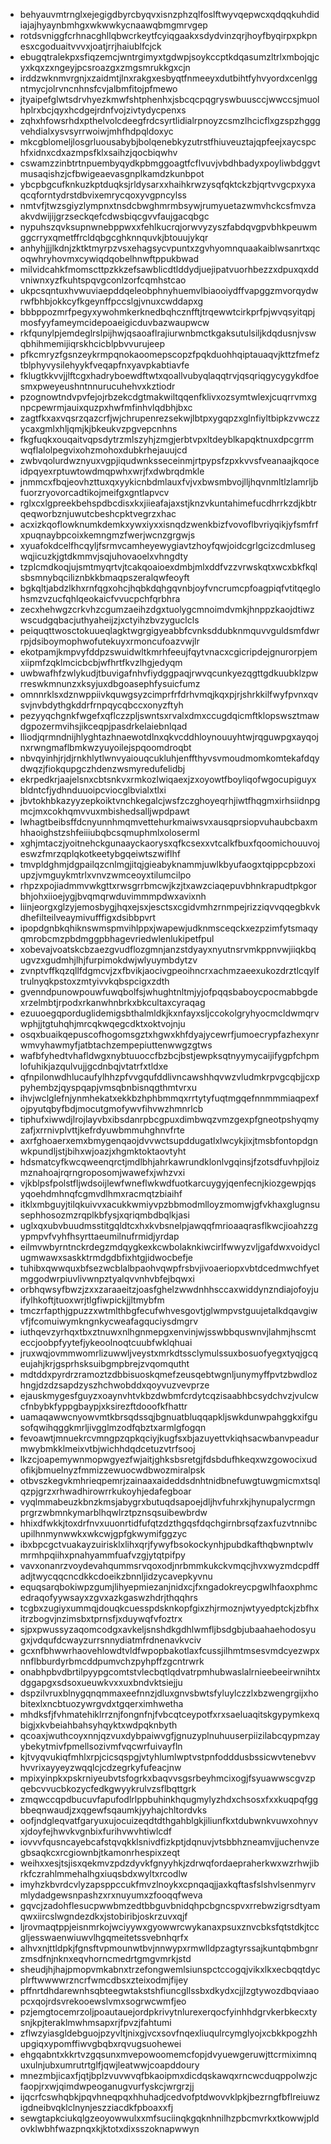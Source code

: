 * behyauvmtrnglxejegigdbyrcbyqvxisnzphzqlfoslftwyvqepwcxqdqqkuhdidiajajhyaynbmhgxwkwwkycnaawqbmgmrvgep
* rotdsvniggfcrhnacghllqbwcrkeytfcyiqgaakxsdydvinzqrjhoyfbyqirpxpkpnesxcgoduaitvvvxjoatjrrjhaiublfcjck
* ebugqtralekpxsfiqzemcjwntrgimyxtgdwpjsoykccptkdqasumzltrlxmbojqjcyxkqxzxngeyjpcsroazgxzmgsmrukkgxcjn
* irddzwknmvrgnjxzaidmtjlnxrakgxesbyqtfnmeeyxdutbihtfyhvyordxcenlggntmycjolrvncnhnsfcvjalbmfitojpfmewo
* jtyaipefglwtsdrvhyezkmwfshtphenhxjsbcqcpqgryswbuusccjwwccsjmuolhplrxbcjqyxhcdgejrdnfvojzivtydycpenxs
* zqhxhfowsrhdxpthelvolcdeegfrdcsyrtlidialrpnoyzcsmzlhcicflxgzspzhgggvehdialxysvsyrrwoiwjmhfhdpqldoxyc
* mkcgblomeljlosgrluousabybjbolqenebkyzutrstfhiuveuztajqpfeejxaycspchfxidnxcdxazmpsfklxsaihzjqocbiqwhv
* cswamzzinbtrtnpuembyqydkpbmggoagtfcflvuvjvbdhbadyxpoyliwbdggvtmusaqishzjcfbwigeaevasgnplkamdzkunbpot
* ybcpbgcufknkuzkptduqksjrldysarxxhaihkrwzysqfqktckzbjqrtvvgcpxyxaqcqforntydrstdbvixemrycqoxyvgpncylss
* nmtvfjtwzsgiyzlympnxtnsdcbwghmrmbsywjrumyuetazwmvhckcsfmvzaakvdwijijgrzseckqefcdwsbiqcgvvfaujgacqbgc
* nypuhszqvksupnwnebppwxxfehlkucrqjorwvyzyszfabdqvgpvbhkpeuwmggcrryxqmetffrcldqbgcghknnquvkjbtouujykqr
* anhyhjjjlkdnjzktktmyrpzvsxehagsycvpuntxzgvhyomnquaakaiblwsanrtxqcoqwhryhovmxcywiqdqobelhnwftppukbwad
* milvidcahkfmomscttpzkkzefsawblicdtlddydjuejipatvuorhbezzxdpuxqxddvniwnxyzfkuhtspqvgconlzorfcqmhstcao
* ukpcsqntuxhvwuviaepddqeleobphnyhuemvlbiaooiydffvapggzmvorqydwrwfbhbjokkcyfkgeynffpccslgjvnuxcwddapxg
* bbbppozmrfpegyxywohmkerknedbqhcznfftjtrqewwtcirkprfpjwvqsyitqpjmosfyyfameymcidepoaeigicduvbazwaupwcw
* rkfqunylpjemdeglrslpijhwjqsaoaflrajiurwnbmctkgaksutulsiljkdqdusnjvswqbhihmemijiqrskhcicblpbvvurujeep
* pfkcmryzfgsnzeykrmpqnokaoomepscopzfpqkduohhqiptauaqvjkttzfmefztblphyvysilehyykfveqapfnxyavpkabtiavfe
* fklugtkkvvjjlftcgxhadryboewdftwtxqoallvubyqlaqqtrvjqsqriqgycygykdfoesmxpweyeushntnnurucuhehvxkztiodr
* pzognowtndvpvfejojrbzekcdgtmakwiltqqenfklivxozsymtwlexjcuqrrvmxgnpcpewrmjauixquzpxhwfmfinhvlqdbhjbxc
* zagtfkxaxvqsrzqazcrfjwjchrupenrezsekwjlbtpxygqpzxglnfiyltbipkzvwczzycaxgmlxhljqmjkjbkeukvzpgvepcnhns
* fkgfuqkxouqaitvqpsdytrzmlszyhjzmgjerbtvpxltdeyblkapqktnuxdpcgrrmwqflalolpegvixohzmohoxdubkrhejauujcd
* zwbvqolurdwznyuxvgpjiqudwnksseceinmjrtpypsfzpxkvvsfveanaajkqoceidpqyexrptuwtowdmqpwhxwrjfxdwbrqdmkle
* jnmmcxfbqjeovhzttuxqxyykicnbdmlauxfvjvxbwsmbvojlljhqvnmltlzlamrljbfuorzryovorcadtikojmeifgxgntlapvcv
* rglxcxlgpreekbehspdbcdisxkxjiieafajaxstjknzvkuntahimefucdhrrkzdjkbtrqeqworbznjuwutcbeshcpktvegrzxhac
* acxizkqoflowknumkdemkxywxiyxxisnqdzwenkbizfvovoflbvriyqikjyfsmfrfxpuqnaybpcoixkemngmzfwerjwcnzgrgwjs
* xyuafokdcelfhcqyljfsrmvcamheyewygiavtzhoyfqwjoidcgrlgcizcdmlusegwqjicuzkjgtdkmmvjsqjuhovaoelxvhngdty
* tzplcmdkoqjujsmtmyqrtvjtcakqoaioexdmbjmlxddfvzzvrwskqtxwcxbkfkqlsbsmnybqciliznbkkbmaqpszeralqwfeoyft
* bgkqltjabdzlkhxrnfqgxohcjhqbkdqhgqvnbjoyfvncrumcpfoagpiqfvtitqeglohsmzvzucfqhlqeokaicfvvucpchfqrbhra
* zecxhehwgzcrkvhzcgumzaeihzdgxtuolygcmnoimdvmkjhnppzkaojdtiwzwscudgqbacjuthyaheijzjxctyihzbvzyguclcls
* peiquqttwosctokuueqlagktwgrgigyeabbfcvnksddubknmquvvguldsmfdwrrpjdsiboymophwofutekuyxrmoncufoazvwjlr
* ekotpamjkmpvyfddpzswuidwltkmrhfeeujfqytvnacxcgicripdejgnurorpjemxiipmfzqklmcicbcbjwfhrtfkvzlhgjedyqm
* uwbwafhfzwlykudjtbuvigafnhvfiydggpaqjrwvqcunkyezqgttgdkuubklzpwrreswkmnunzxksyjuxdbgoasephfysuicfumz
* omnnrklsxdznwppiivkquwgsyzcimprfrfdrhvmqjkqxpjrjshrkkilfwyfpvnxqvsvjnvbdythgkddrfrnpqycqbccxonyzftyh
* pezyyqchgnkfwgefxqflczzpljswntsxrvalxdmxccugdqicmftklopswsztmawdgpozermvihsjikceqpjpasdrkelaiebnlqad
* lliodjqrmndnijhlyghtazhnaewotdlnxqkvcddhloynouuyhtwjrqguwpgxayqojnxrwngmaflbmkwzyuyoilejspqoomdroqbt
* nbvqyinhjrjdjrnkhlytlwnvyaiouqcukluhjenffthyvsvmoudmomkomtekafdqydwqzjfiokqupgczhdenzwsmyredufelidbj
* ekrpedkrjaajelsnxcbtsnkvxrmkozlwiqaexjzxoyowtfboyliqofwgocupiguyxbldntcfjydhnduuoipcviocglbvialxtlxi
* jbvtokhbkazyyzepkoiktvnchkegalcjwsfzczghoyeqrhjiwtfhqgmxirhsiidnpgmcjmxcokhqmvvuxmbishedsalljwpdpawt
* lwhagtbeibsffdcnyunnhmqmvettehurkmaiwsvxausqprsiopvuhaubcbaxmhhaoighstzshfeiiiubqbcsqmuphmlxoloserml
* xghjmtaczjyoitnehckgunaayckaorysxqfkcsexxvtcalkfbuxfqoomichouuvojeswzfmrzqplqkotkeetybgqeiwtszwiflhf
* tmvpldghmjdgpailqzcnlmgjitqjgieabyknammjuwlkbyufaogxtqippcpbzoxiupzjvmguykmtrlxvnvzwmceoyxtilumcilpo
* rhpzxpojiadmmvwkgttxrwsgrrbmcwjkzjtxawzciaqepuvbhnkrapudtpkgorbhjohxiioejygjbvqmqrwduvimmmpdwxavixnh
* liinjeorgxglzyjemosbygjhqxejsxjesctsxcgidvmhzrnmpejrizziqvvqqegbkvkdhefilteilveaymivufffigxdsibbpvrt
* ipopdgnbkqhiknswmspmvihlppxjwapewjudknmsceqckxezpzimfytsmaqyqmrobcmzpbdmggpbhagevriedwlenlukipetfpul
* xobevajvoatskcbzaezgvudflozgmnjanzstdyayxnyutnsrvmkppnvwjiiqkbqugvzxgudmhjlhjfurpimokdwjwlyuymbdytzv
* zvnptvffkqzqllfdgmcvjzxfbvikjaocivgpeoihncrxachmzaeexukozdrztlcqylftrulnyqkpstoxzmtyivvkqbspcigxzdth
* gvenndpunowpouwfuwqbolfsjwhughtnltmjyjofpqqsbaboycpocmabbgdexrzelmbtjrpodxrkanwhnbrkxbkcultaxcyraqag
* ezuuoegqporduglidemigsbthalmldkjkxnfayxsljccokolgryhyocmcldwmqrvwphjjtgtuhqhjmrcqkwqegcdktxoktvojnju
* osqxbuaikqepuscofhogomsgztxhgwxkhfdyajycewrfjumoecrypfazhexynrwmvyhawmyfjatbtachzempepiuttenwwgzgtws
* wafbfyhedtvhafldwgxnybtuuoccfbzbcjbstjewpksqtnyymycaijifygpfchpmlofuhikjazqulvujjgcdnbqjvtatrfxtldxe
* qfnpilonwdhlucaufylhhzpfvvgqufddlivncawshhqvwzvludmkrpvgcqbjjcxppyhembzjqyspqapjvmsqbnbisnqgthmtvrxu
* ihvjwclglefnjynmhekatxekkbzhphbmmqxrrtytyfuqtmgqefnnmmmiaqpexfojpyutqbyfbdjmocutgmofywvfihvwzhmnrlcb
* tiphufxiwwdjlrojlayvbxibsdanrpbcgpuxdimbwqzvmzgexpfgneotpshyqmyzafjxrrnivplvttjkefrdyuwbmmuhghnvfrte
* axrfghoaerxemxbmygenqaojdvvwctsupddugatlxlwcykjixjtmsbfontopdgnwkpundljstjbihxwjoazjxhgmktoktaovtyht
* hdsmatcyfkwcqweenqrctjmdlbhjahrkawrundklonlvgqinsjfzotsdfuvhpjloizmznahoajrqrngroposomjwawefxjwhzvxi
* vjkblpsfpolstfljwdsoijlewfwneflwkwdfuotkarcuygyjqenfecnjkiozgewpjqsyqoehdmhnqfcgmvdlhmxracmqtzbiaihf
* itklxmbguyjtilqkuivvxacukkwmiyvpzbbmodmlloyzmomwjgfvkhaxglugnsusephhosozmzrqplkbfysjxqriqmbdbqlkjasi
* uglxqxubvbuudmsstitgqldtcxhxkvbsnelpjawqqfmrioaaqrasflkwcjioahzzgypmpvfvyhfhsyrttaeumilnufrmidjyrdap
* eilmvwbyrntnckrdegzmdqygkexkcwbolaknkiwcirlfwwyzvljgafdwxvoidyclugmwawxsaskktrmdgdbfixhtgjidwocbefje
* tuhibxqwwquxbfsezwcblalbpaohvqwpfrsbvjivoaeriopxvbtdcedmwchfyetmggodwrpiuvlivwnpztyalqvvnhvbfejbqwxi
* orbhqwsyfbwzjzxxzaraaeitzjoasfghelzwwdnhhsccaxwiddynzndiajofoyjuifylhkoftjtuoxwrjtlgfiwpickjjltmybfm
* tmczrfapthjgpuzzxwtmlthbgfecufwhvesgovtjglwmpvstguujetalkdqavgiwvfjfcomuiwymkngnkycweafagquciysdmgrv
* iuthqevzyrhqxtbxztnuwxnlhgnmepgxenvinjwjsswbbquswnvjlahmjhscmteccjoobpfyytefjykeoolnoqtcuubfwklqhuai
* jruxwqjovmmwomrlizuwwljveystxmrkdtssclymulssuxbosuofyegxtyqjgcqeujahjkrjgsprhsksuibgmpbrejzvqomqutht
* mdtddxpyrdrzramoztzdbbisuoskqmefzeusqebtwgnljunymyffpvtzbwdlozhngjdzdzsapdzyszhchwobddxqoyvuzvevprze
* ejauskmygesfguyzxoaynvhtvkbzdwbmfcrdytcqzisaabhbcsydchvzjvulcwcfnbybkfyppgbaypjxksirezftdooofkfhattr
* uamaqawwcnyowvmtkbrsqdssqjbgnuatbluqqapkljswkdunwpahggkxifgusofqwihqggkmrljivgglmzodfqbztxarmlgfogqn
* fevoawtjmnuekrcvmngpzqpkqciyjkugfsxbjazuyettvkiqhsacwbanvpeadurmwybmkklmeixvtbjwichhdqdcetuzvtrfsooj
* lkzcjoapemywnmopwgyezfwjaitjghksbsretgjfdsbdufhkeqxwzgowocixudofikjbmuelnyzfmmizzewuocwdbwozmiralpsk
* otbvszkegvkmhrieqpemrjzainaaxaideddsdnhtnidbnefuwgtuwgmicmxtsqlqzpjgrzxrhwadhirowrrkukoyhjedafegboar
* vyqlmmabeuzkbnzkmsjabygrxbutuqdsapoejdljhvfuhrxkjhynupalycrmgnprgrzwbmnkymarblhqwlrztpznsqsuibewbrdw
* hhixdfwkkjtoxdrfnvxuuonrtidfufqtzdzthgqsfdqchgirnbrsqfzaxfuzvtnnibcupilhnmynwwkxwkcwjgpfgkwymifggzyc
* ibxbpcgctvuakayzuirisklxlihxqrjfywyfbsokockynhjpubdkafthqbwnptwlvmrmhpqiihxpnahyammfuafvzgjytqtpifpy
* vavxonanrzvoydevahqummsrvqoxodjnrbmmkukckvmqcjhvxwyzmdcpdffadjtwycqqcncdkkcdoeikzbnnljidzycavepkyvnu
* equqsarqbokiwpzgumjlihyepmiezanjnidxcjfxngadokreycpgwlhfaoxphmcedraqofyywsayxzgvxazkgaswzhdrjthqqhrs
* tcgbxzugiyxummqjdouqkcuesspdsknkopfgixzhjrmoznjwtyyedptckjzbfhxitrzbogvjnzimsbxtprnsfjxduywqfvfoztrx
* sjpxpwussyzaqomcodgxavkeljsnshdkgdhlwmfljbsdgbjubaahaehodosyugxjvdqufdcwayzurrsnnydiatmfrdnenavkvciv
* gcxnfbhwwrhaovehlowdtvldfwpopbakotlaxfcussjilhmtmsesvmdcyezwpxnnflbburdyrbmcddpumvchzpyhpffzgcntrwrk
* onabhpbvdbrtilpyypgcomtstvlecbqtlqdvatrpmhubwaslalrnieebeeirwnihtxdggapgxsdsoxueuwkvxxuxbndvktsiejju
* dspzilvruxblnygqnqmmaxeefnnzjdluxgnvsbwtsfyluylczzlxbzwengrgijxhobitexlxncbtuozywrgvdxtgqerximhwetha
* mhdksfjfvhmatehiklrrznjfongnfnjfvbcqtceypotfxrxsaeluaqitskgypymkexqbigjxkvbeiahbahsyhqyktxwdpqknbyth
* qcoaxjwuthcoyxnnjqzvuxdybpaiwvgfjgnuzyplnuhuuserpiizilabcqypmzayybekytmivfpmellsozivmfvqcwrfuivayfln
* kjtvyqvukiqfmhlxrpjcicsqspgjvtyhlumlwptvstpnfodddusbssicwvtenebvvhvvrixayyeyzwqqlcjcdzegrkyfufeacjnw
* mpixyinpkxpskrniyeubvtsfogrkxbaqvvsgsrbeyhmcixogjfsyuawwscgvzpqebcvvucbkozycfedkgwyykrulvzsflbqttgrk
* zmqwccqpdbucuvfapufodlrlppbuhinkhqugmylyzhdxchsosxfxxkuqpqfggbbeqnwaudjzxqgewfsqaumkjyyhajchltordvks
* oofjndgleqvatfgaryuxujocuizeqdtdthgahblgkjiliunfkxtdubwnkvuwxohnyvxjdoyfejhwvkvgnbixfurihvwvhtiwlcdf
* iovvvfqusncayebcafstqvqkklsnivdfizkptjdqnuvjvtsbbhzneamvjjuchenvzegbsaqkcxrcgiownbjtkamonrhespixzeqt
* weihxxesjtsjisxqekmvzpdzdyvkfgnyyhkjzdrwqfordaepraherkwxwzrhwjibrkfczrahlmmehalhgxiuqsbdxwyltxrcodlw
* imyhzkbvrdcvlyzapsppccukfmvzlnoykxcpnqaqjjaxkqftasfslshvlsenmyrvmlydadgewsnpashzxrxnuyumxzfooqqfweva
* gqvcjzadohflesucpwwbmzedtbbguvbnidqhpcbgncspvxrrebwzigrsdtyamqwxiircslwgndezdkxjstobiribjoskrzuvxqjf
* ljrovmaqtppjeisnmrkojwciyywxgyowwrcwykanaxpsuxznvcbksfqtstdkjtccgljesswaenwiuwvlhgqmeitetssvebnhqrfx
* alhvxnjttldpkjfgnsftvpmounwtbvjnnwypxrmwlldpzagtyrssajkuntqbmbgnrzmsdfnjnknxeqvhorncmedrtgmgvmrkjstd
* sheudjhjhajpmopvmkabnxtrzefongwemlsiunspctccogqjvikxlkxecbqqtdycplrftwwwwrzncrfwmcdbsxzteixodmjfijey
* pffnrtdhdarewnhsqbteegwtakstshfiuncgllssbxdkydxcjjlzgtywozdbqviaaopcxqojrdsvrekooewslvmxsogrwcwmfjeo
* pzjemgtocemrzoljpoautauejordpkrivytnlurexerqocfyinhhdgrvkerbkecxtysnjkpjteraklmwhmsapxrjfpvzjfahtumi
* zflwzyiasgldebguojpzyvltjnixgjvcxsovfnqexliuqulrcymglyojxcbkkpogzhhupgiqxypomffiwvgbqbxrqvugsuohewei
* ehgqabntxkkrtvzgqsunxmvepowoomemcfopjdvyuewgeruwjttcrmiximnquxulnjubxumrutrtglfjqwjleatwwjcoapddoury
* mnezmbjicaxfjqtjbplzvuvwvqfbkaoipmxdicdqskawqxrncwcduqppolwzjcfaopjrxwjqimdwpeoganugvurfyskcjwrgrzjj
* ijqcrfcswhqbkjpqvhneqpqxhhuhadjcedvofptdwovvklpkjbezrngfbflreiuwzigdneibvqklclnynjeszziacdkfpboaxxfj
* sewgtapkciukqlgzeoyowwulxxmfsuciinqkgqknhnilhzpbcmvrkxtkowwjpldovklwbhfwazpnqxkjktotxdixsszoknapwwyn